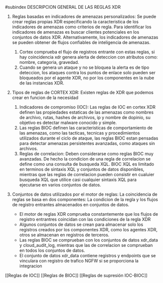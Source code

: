 #subindex 
DESCRIPCION GENERAL DE LAS REGLAS XDR
1. Reglas basadas en indicadores de amenazas personalizados: Se puede crear reglas propias XDR especificando la caracteristica de los indicadores de amenazas como criterios de regla. Para identificar los indicadores de amenazas es buscar clientes potenciales en los conjuntos de datos XDR. Alternativamente, los indicadores de amenazas se pueden obtener de flujos confiables de inteligencia de amenazas.
	1. Cortex comprueba el flujo de registros entrante con estas reglas, si hay coincidencia xdr genera alerta de deteccion con atributos como: nombre, categoria, gravedad.
	2. Cuando se genera un ataque y no se bloquea la alerta es de tipo deteccion, los ataques contra los puntos de enlace solo pueden ser bloqueados por el agente XDR, no por los componentes en la nube de las instancias XDR.

2. Tipos de reglas de CORTEX XDR: Existen reglas de XDR que podemos crear en funcion de la necesidad
	1. Indicadores de compromiso (IOC): Las reglas de IOC en cortex XDR definen las propiedades estaticas de las amenazas como nombres de archivo, rutas, hashes de archivos, ip y nombre de dopinio, su objetivo es detectar malware conocido y simple.
	2. Las reglas BIOC definen las caracteristicas de comportamiento de las amenazas, como las tacticas, tecnicas y procedimientos utilizados durante el ciclo de ataque, las reglas BIOC estan pensadas para detectar amenazas persistentes avanzadas, como ataques sin archivos.
	3. Reglas de correlacion: Deben considerarse como reglas BIOC muy avanzadas. De hecho la condicion de una regla de correlacion se define como una consulta de busqueda XQL. BIOC XQL es limitado en terminos de sintaxis XQL y conjuntos de datos disponibles, mientras que las reglas de correlacion pueden consistir en cualuier busqueda XQL que utilice casi cualquier sintaxis XQL para ejecutarse en varios conjuntos de datos.

3. Conjuntos de datos utilizados por el motor de reglas: La coincidencia de reglas se basa en dos componentes: La condicion de la regla y los flujos de registro entrantes almacenados en conjuntos de datos.
   - El motor de reglas XDR comprueba constantemente que los flujos de registro entrantres coincidan con las condiciones de la regla XDR
   - Algunos conjuntos de datos se crean para almacenar solo los registros creados por los componentes XDR, como los agentes XDR, otros se almacenan en registros de terceros.
   - Las reglas BIOC se comprueban con los conjuntos de datos xdr_data y cloud_audit_log, mientras que las de correlacion se comprueban en todos los conjuntos de datos.
   - El conjunto de datos xdr_data contiene registros y endpoints que se vinculara con registro de trafico NGFW si se proporciona la integracion



[[Reglas de IOC]]
[[Reglas de BIOC]]
[[Reglas de supresión IOC-BIOC]]

